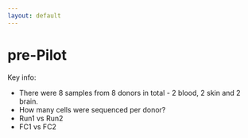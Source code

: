 ```yaml
---
layout: default
---
```

# pre-Pilot

Key info:
- There were 8 samples from 8 donors in total - 2 blood, 2 skin and 2 brain. 
- How many cells were sequenced per donor?
- Run1 vs Run2
- FC1 vs FC2
